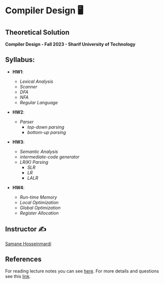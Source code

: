 # Compiler Design 🖥
## Theoretical Solution
**Compiler Design - Fall 2023 - Sharif University of Technology**

## Syllabus:

* **HW1**: 
    * *Lexical Analysis*
    * *Scanner* 
    * *DFA*
    * *NFA*
    * *Regular Language*

* **HW2**:
    * *Parser*
        * *top-down parsing*
        * *bottom-up parsing*

* **HW3**:
    * *Semantic Analysis*
    * *intermediate-code generator*
    * *LR(K) Parsing*
        * *SLR*
        * *LR*
        * *LALR*

* **HW4**:
    * *Run-time Memory*
    * *Local Optimization*
    * *Global Optimization*
    * *Register Allocation*

## Instructor ✍
[Samane Hosseinmardi](https://www.linkedin.com/in/samane-hosseinmardi-8ab2a84b/?originalSubdomain=ir)

## References

For reading lecture notes you can see [here](https://github.com/sut-compiler/Materials/tree/main/Slides).
For more details and questions see this [link](https://github.com/sut-compiler/Materials/tree/main).
